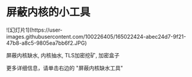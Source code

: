 # 屏蔽内核的小工具
<p>![幻灯片1](https://user-images.githubusercontent.com/100226405/165022424-abec24d7-9f21-47b8-a8c5-9805ea7bb6f2.JPG)</p>
屏蔽内核缺水, 内核抽水, TLS加密挖矿, 加密盒子
<p></p>
更多详细信息，请单击右边的 "屏蔽内核缺水工具"
